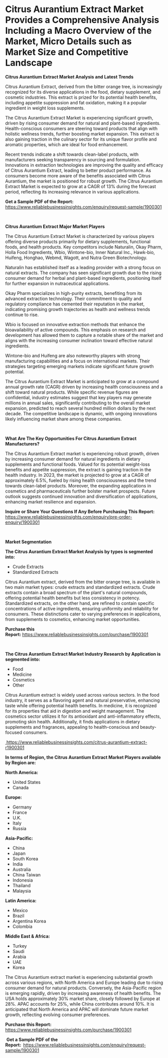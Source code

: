 <p><h1>Citrus Aurantium Extract Market Provides a Comprehensive Analysis Including a Macro Overview of the Market, Micro Details such as Market Size and Competitive Landscape</h1></p><p><strong>Citrus Aurantium Extract Market Analysis and Latest Trends</strong></p>
<p><p>Citrus Aurantium Extract, derived from the bitter orange tree, is increasingly recognized for its diverse applications in the food, dietary supplement, and cosmetic industries. This extract is prized for its potential health benefits, including appetite suppression and fat oxidation, making it a popular ingredient in weight loss supplements. </p><p>The Citrus Aurantium Extract Market is experiencing significant growth, driven by rising consumer demand for natural and plant-based ingredients. Health-conscious consumers are steering toward products that align with holistic wellness trends, further boosting market expansion. This extract is also gaining traction in the culinary sector for its unique flavor profile and aromatic properties, which are ideal for food enhancement.</p><p>Recent trends indicate a shift towards clean-label products, with manufacturers seeking transparency in sourcing and formulation. Innovations in extraction technologies are improving the quality and efficacy of Citrus Aurantium Extract, leading to better product performance. As consumers become more aware of the benefits associated with Citrus Aurantium, the market is positioned for robust growth. The Citrus Aurantium Extract Market is expected to grow at a CAGR of 13% during the forecast period, reflecting its increasing relevance in various applications.</p></p>
<p><strong>Get a Sample PDF of the Report:&nbsp;</strong> <a href="https://www.reliablebusinessinsights.com/enquiry/request-sample/1900301?utm_campaign=2313&utm_medium=2&utm_source=Github&utm_content=ia&utm_term=19042025&utm_id=citrus-aurantium-extract">https://www.reliablebusinessinsights.com/enquiry/request-sample/1900301</a></p>
<p>&nbsp;</p>
<p><strong>Citrus Aurantium Extract Major Market Players</strong></p>
<p><p>The Citrus Aurantium Extract Market is characterized by various players offering diverse products primarily for dietary supplements, functional foods, and health products. Key competitors include Naturalin, Okay Pharm, Holla Food Ingredients, Wbio, Wintone-bio, Inner Natural Inc., Hawk-bio, Huifeng, Honghao, Webmd, Wagott, and Nutra Green Biotechnology.</p><p>Naturalin has established itself as a leading provider with a strong focus on natural extracts. The company has seen significant growth due to the rising consumer demand for herbal and plant-based ingredients, positioning itself for further expansion in nutraceutical applications.</p><p>Okay Pharm specializes in high-purity extracts, benefiting from its advanced extraction technology. Their commitment to quality and regulatory compliance has cemented their reputation in the market, indicating promising growth trajectories as health and wellness trends continue to rise.</p><p>Wbio is focused on innovative extraction methods that enhance the bioavailability of active compounds. This emphasis on research and development has allowed them to capture a notable share of the market and aligns with the increasing consumer inclination toward effective natural ingredients.</p><p>Wintone-bio and Huifeng are also noteworthy players with strong manufacturing capabilities and a focus on international markets. Their strategies targeting emerging markets indicate significant future growth potential.</p><p>The Citrus Aurantium Extract Market is anticipated to grow at a compound annual growth rate (CAGR) driven by increasing health consciousness and a shift toward natural products. While specific revenue figures are confidential, industry estimates suggest that key players may generate millions in annual sales, significantly contributing to the overall market expansion, predicted to reach several hundred million dollars by the next decade. The competitive landscape is dynamic, with ongoing innovations likely influencing market share among these companies.</p></p>
<p>&nbsp;</p>
<p><strong>What Are The Key Opportunities For Citrus Aurantium Extract Manufacturers?</strong></p>
<p><p>The Citrus Aurantium Extract market is experiencing robust growth, driven by increasing consumer demand for natural ingredients in dietary supplements and functional foods. Valued for its potential weight-loss benefits and appetite suppression, the extract is gaining traction in the health industry. In 2023, the market is projected to grow at a CAGR of approximately 6.5%, fueled by rising health consciousness and the trend towards clean-label products. Moreover, the expanding applications in cosmetics and pharmaceuticals further bolster market prospects. Future outlook suggests continued innovation and diversification of applications, enhancing market resilience and expansion.</p></p>
<p><strong>Inquire or Share Your Questions If Any Before Purchasing This Report:</strong> <a href="https://www.reliablebusinessinsights.com/enquiry/pre-order-enquiry/1900301?utm_campaign=2313&utm_medium=2&utm_source=Github&utm_content=ia&utm_term=19042025&utm_id=citrus-aurantium-extract">https://www.reliablebusinessinsights.com/enquiry/pre-order-enquiry/1900301</a></p>
<p>&nbsp;</p>
<p><strong>Market Segmentation</strong></p>
<p><strong>The Citrus Aurantium Extract Market Analysis by types is segmented into:</strong></p>
<p><ul><li>Crude Extracts</li><li>Standardized Extracts</li></ul></p>
<p><p>Citrus Aurantium extract, derived from the bitter orange tree, is available in two main market types: crude extracts and standardized extracts. Crude extracts contain a broad spectrum of the plant's natural compounds, offering potential health benefits but less consistency in potency. Standardized extracts, on the other hand, are refined to contain specific concentrations of active ingredients, ensuring uniformity and reliability for consumers. These distinctions cater to varying preferences in applications, from supplements to cosmetics, enhancing market opportunities.</p></p>
<p><strong>Purchase this Report:&nbsp;</strong><a href="https://www.reliablebusinessinsights.com/purchase/1900301?utm_campaign=2313&utm_medium=2&utm_source=Github&utm_content=ia&utm_term=19042025&utm_id=citrus-aurantium-extract">https://www.reliablebusinessinsights.com/purchase/1900301</a></p>
<p>&nbsp;</p>
<p><strong>The Citrus Aurantium Extract Market Industry Research by Application is segmented into:</strong></p>
<p><ul><li>Food</li><li>Medicine</li><li>Cosmetics</li><li>Other</li></ul></p>
<p><p>Citrus Aurantium extract is widely used across various sectors. In the food industry, it serves as a flavoring agent and natural preservative, enhancing taste while offering potential health benefits. In medicine, it is recognized for its properties that aid in digestion and weight management. The cosmetics sector utilizes it for its antioxidant and anti-inflammatory effects, promoting skin health. Additionally, it finds applications in dietary supplements and fragrances, appealing to health-conscious and beauty-focused consumers.</p></p>
<p><a href="https://www.reliablebusinessinsights.com/citrus-aurantium-extract-r1900301?utm_campaign=2313&utm_medium=2&utm_source=Github&utm_content=ia&utm_term=19042025&utm_id=citrus-aurantium-extract">&nbsp;https://www.reliablebusinessinsights.com/citrus-aurantium-extract-r1900301</a></p>
<p><strong>In terms of Region, the Citrus Aurantium Extract Market Players available by Region are:</strong></p>
<p>
    <p> <strong> North America: </strong>
        <ul>
            <li>United States</li>
            <li>Canada</li>
        </ul>
        </p> 
    <p> <strong> Europe: </strong>
        <ul>
            <li>Germany</li>
            <li>France</li>
            <li>U.K.</li>
            <li>Italy</li>
            <li>Russia</li>
        </ul>
        </p> 
    <p> <strong> Asia-Pacific: </strong>
        <ul>
            <li>China</li>
            <li>Japan</li>
            <li>South Korea</li>
            <li>India</li>
            <li>Australia</li>
            <li>China Taiwan</li>
            <li>Indonesia</li>
            <li>Thailand</li>
            <li>Malaysia</li>
        </ul>
        </p> 
    <p> <strong> Latin America: </strong>
        <ul>
            <li>Mexico</li>
            <li>Brazil</li>
            <li>Argentina Korea</li>
            <li>Colombia</li>
        </ul>
        </p> 
    <p> <strong> Middle East & Africa: </strong>
        <ul>
            <li>Turkey</li>
            <li>Saudi</li>
            <li>Arabia</li>
            <li>UAE</li>
            <li>Korea</li>
        </ul>
    </p>
    </p>
<p><p>The Citrus Aurantium extract market is experiencing substantial growth across various regions, with North America and Europe leading due to rising consumer demand for natural products. Conversely, the Asia-Pacific region is emerging rapidly, driven by increasing awareness of health benefits. The USA holds approximately 30% market share, closely followed by Europe at 28%. APAC accounts for 25%, while China contributes around 10%. It is anticipated that North America and APAC will dominate future market growth, reflecting evolving consumer preferences.</p></p>
<p><strong>Purchase this Report: </strong><a href="https://www.reliablebusinessinsights.com/purchase/1900301?utm_campaign=2313&utm_medium=2&utm_source=Github&utm_content=ia&utm_term=19042025&utm_id=citrus-aurantium-extract">https://www.reliablebusinessinsights.com/purchase/1900301</a></p>
<p>&nbsp;<strong>Get a Sample PDF of the Report:&nbsp;&nbsp;</strong><a href="https://www.reliablebusinessinsights.com/enquiry/request-sample/1900301?utm_campaign=2313&utm_medium=2&utm_source=Github&utm_content=ia&utm_term=19042025&utm_id=citrus-aurantium-extract">https://www.reliablebusinessinsights.com/enquiry/request-sample/1900301</a></p>
<p><strong></strong></p>
<p><p></p><p></p><p></p></p>